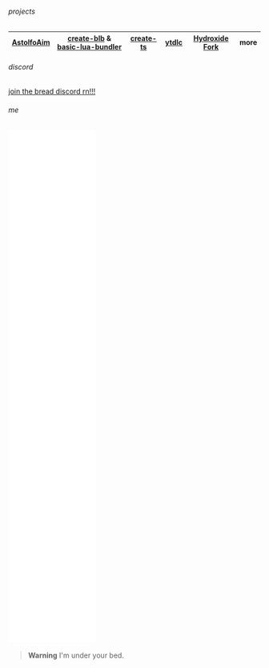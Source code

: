 ###### projects

| [AstolfoAim](https://github.com/Exponential-Workload/astolfoaim) | [create-blb](https://github.com/BreadCity/create-blb) & [basic-lua-bundler](https://github.com/BreadCity/blb) | [create-ts](https://github.com/Exponential-Workload/create-ts) | [ytdlc](https://github.com/BreadCity/ytdl) | [Hydroxide Fork](https://github.com/BreadCity/Hydroxide) | more |
| --- | --- | --- | --- | --- | --- |

###### discord

[join the bread discord rn!!!](https://cord.breadhub.cc)

###### me

[![](https://raw.githubusercontent.com/Exponential-Workload/Exponential-Workload/main/github-metrics.svg)](https://github.com/Exponential-Workload/astolfoaim)

> **Warning**
I'm under your bed.
